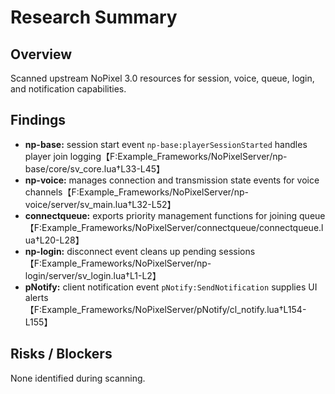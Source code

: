 # Research Summary

## Overview
Scanned upstream NoPixel 3.0 resources for session, voice, queue, login, and notification capabilities.

## Findings
- **np-base:** session start event `np-base:playerSessionStarted` handles player join logging【F:Example_Frameworks/NoPixelServer/np-base/core/sv_core.lua†L33-L45】
- **np-voice:** manages connection and transmission state events for voice channels【F:Example_Frameworks/NoPixelServer/np-voice/server/sv_main.lua†L32-L52】
- **connectqueue:** exports priority management functions for joining queue【F:Example_Frameworks/NoPixelServer/connectqueue/connectqueue.lua†L20-L28】
- **np-login:** disconnect event cleans up pending sessions【F:Example_Frameworks/NoPixelServer/np-login/server/sv_login.lua†L1-L2】
- **pNotify:** client notification event `pNotify:SendNotification` supplies UI alerts【F:Example_Frameworks/NoPixelServer/pNotify/cl_notify.lua†L154-L155】

## Risks / Blockers
None identified during scanning.
